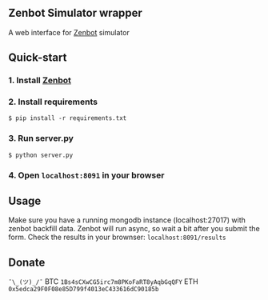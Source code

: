 ## Zenbot Simulator wrapper

A web interface for [Zenbot](https://github.com/carlos8f/zenbot) simulator

## Quick-start

### 1. Install [Zenbot](https://github.com/carlos8f/zenbot/blob/master/README.md#2-install-zenbot-4)
### 2. Install requirements
```
$ pip install -r requirements.txt
```
### 3. Run server.py
```
$ python server.py
```

### 4. Open `localhost:8091` in your browser

## Usage
Make sure you have a running mongodb instance (localhost:27017) with zenbot backfill data.
Zenbot will run async, so wait a bit after you submit the form.
Check the results in your brownser: `localhost:8091/results`

## Donate
`¯\_(ツ)_/¯`
BTC `1Bs4sCXwCG5irc7m8PKoFaRT8yAqbGqQFY`
ETH `0x5edca29F0F08e85D799f4013eC433616dC90185b`
